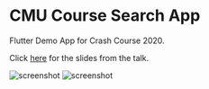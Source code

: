 # CMU Course Search App 

Flutter Demo App for Crash Course 2020.

Click [here](https://drive.google.com) for the slides from the talk.

![screenshot](https://drive.google.com/thumbnail?id=1WourNJ35Fa8aQEAxX4S3E18LHCZhxU6o)       ![screenshot](https://drive.google.com/thumbnail?id=1BziYtAVxK7pfE2D4OILKaLox91rF4pzF)
